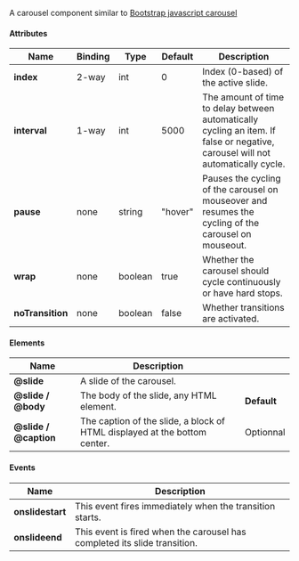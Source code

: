 A carousel component similar to [Bootstrap javascript carousel](http://getbootstrap.com/javascript/#carousel)

#### Attributes ####

| Name | Binding | Type | Default | Description |
| ---- | ------- | ---- | ------- | ----------- |
| **index** | 2-way | int | 0 | Index (0-based) of the active slide. |
| **interval** | 1-way | int | 5000 | The amount of time to delay between automatically cycling an item. If false or negative, carousel will not automatically cycle. |
| **pause** | none | string | "hover" | Pauses the cycling of the carousel on mouseover and resumes the cycling of the carousel on mouseout. |
| **wrap** | none | boolean | true | Whether the carousel should cycle continuously or have hard stops. |
| **noTransition** | none | boolean | false | Whether transitions are activated. |

#### Elements ####
| Name | Description |  |
| ---- | ----------- | - |
| **@slide** | A slide of the carousel. | |
| **@slide / @body** | The body of the slide, any HTML element. | **Default** |
| **@slide / @caption** | The caption of the slide, a block of HTML displayed at the bottom center. | Optionnal |

#### Events ####

| Name | Description |
| ---- | ----------- |
| **onslidestart** | This event fires immediately when the transition starts. |
| **onslideend** | This event is fired when the carousel has completed its slide transition. |
